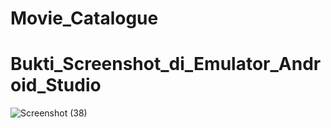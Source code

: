 # Movie_Catalogue
# Bukti_Screenshot_di_Emulator_Android_Studio
![Screenshot (38)](https://user-images.githubusercontent.com/101694628/171161449-87d6e5cb-4f4b-4f1b-aeff-4d97a86ca6ac.png)




